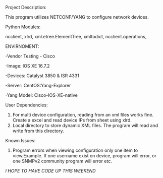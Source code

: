 Project Description:

This program utilizes NETCONF/YANG to configure network devices. 

Python Modules:

  ncclient, 
  xlrd, 
  xml.etree.ElementTree, 
  xmltodict, 
  ncclient.operations, 

ENVIRNOMENT:

-Vendor Testing - Cisco

-Image: IOS XE 16.7.2

-Devices: Catalyst 3850 & ISR 4331

-Server: CentOS:Yang-Explorer

-Yang Model: Cisco-IOS-XE-native

User Dependencies:

1. For multi device configuration, reading from an xml files works fine. Create a excel and read device IPs from sheet using xlrd.
2. Local directory to store dynamic XML files. The program will read and write from this directory.

Known Issues:

1. Program errors when viewing configuration only one item to view.Example. If one username exist on device, program will error, or one    SNMPv2 community program will error etc.


*I HOPE TO HAVE CODE UP THIS WEEKEND*
